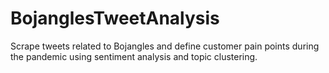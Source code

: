 # BojanglesTweetAnalysis
Scrape tweets related to Bojangles and define customer pain points during the pandemic using sentiment analysis and topic clustering.
